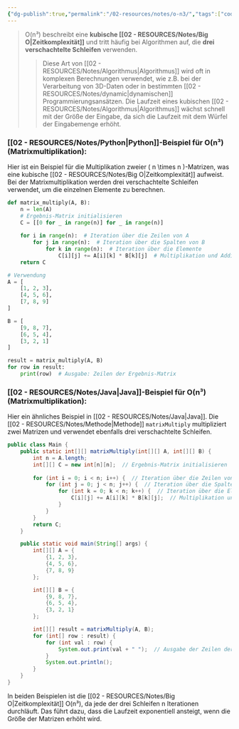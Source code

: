 ```yaml
---
{"dg-publish":true,"permalink":"/02-resources/notes/o-n3/","tags":["code/time-complexity","code/python","code/java"],"noteIcon":"","updated":"2024-10-31T20:56:01.668+01:00"}
---
```


<style> .container {font-family: sans-serif; text-align: center;} .button-wrapper button {z-index: 1;height: 40px; width: 100px; margin: 10px;padding: 5px;} .excalidraw .App-menu_top .buttonList { display: flex;} .excalidraw-wrapper { height: 800px; margin: 50px; position: relative;} :root[dir="ltr"] .excalidraw .layer-ui__wrapper .zen-mode-transition.App-menu_bottom--transition-left {transform: none;} </style><script src="https://cdn.jsdelivr.net/npm/react@17/umd/react.production.min.js"></script><script src="https://cdn.jsdelivr.net/npm/react-dom@17/umd/react-dom.production.min.js"></script><script type="text/javascript" src="https://cdn.jsdelivr.net/npm/@excalidraw/excalidraw@0/dist/excalidraw.production.min.js"></script><div id="O(n³)_2024-10-31_2054.56.excalidraw.md1"></div><script>(function(){const InitialData={"type":"excalidraw","version":2,"source":"https://github.com/zsviczian/obsidian-excalidraw-plugin/releases/tag/2.5.2","elements":[{"type":"line","version":86,"versionNonce":441871296,"index":"a0","isDeleted":false,"id":"mgCzgQgqadp0EQRf7-VIr","fillStyle":"solid","strokeWidth":4,"strokeStyle":"solid","roughness":2,"opacity":100,"angle":0,"x":-368.74055497858546,"y":-324.9179678509385,"strokeColor":"#1e1e1e","backgroundColor":"transparent","width":3,"height":573,"seed":1150826560,"groupIds":[],"frameId":null,"roundness":{"type":2},"boundElements":[],"updated":1730404498049,"link":null,"locked":false,"startBinding":null,"endBinding":null,"lastCommittedPoint":null,"startArrowhead":null,"endArrowhead":null,"points":[[0,0],[3,573]]},{"type":"line","version":133,"versionNonce":605221824,"index":"a1","isDeleted":false,"id":"TQs_WCRZowZGwKF_id06K","fillStyle":"solid","strokeWidth":4,"strokeStyle":"solid","roughness":2,"opacity":100,"angle":0,"x":-364.74055497858546,"y":250.08203214906155,"strokeColor":"#1e1e1e","backgroundColor":"transparent","width":722,"height":10,"seed":761737280,"groupIds":[],"frameId":null,"roundness":{"type":2},"boundElements":[],"updated":1730404498049,"link":null,"locked":false,"startBinding":null,"endBinding":null,"lastCommittedPoint":null,"startArrowhead":null,"endArrowhead":null,"points":[[0,0],[722,-10]]},{"type":"line","version":89,"versionNonce":1425963968,"index":"a2","isDeleted":false,"id":"b1VLADR96JZcL0USSM_9o","fillStyle":"solid","strokeWidth":4,"strokeStyle":"solid","roughness":2,"opacity":100,"angle":0,"x":-390.74055497858546,"y":-289.9179678509385,"strokeColor":"#1e1e1e","backgroundColor":"transparent","width":19,"height":35,"seed":295118912,"groupIds":[],"frameId":null,"roundness":{"type":2},"boundElements":[],"updated":1730404498049,"link":null,"locked":false,"startBinding":null,"endBinding":null,"lastCommittedPoint":null,"startArrowhead":null,"endArrowhead":null,"points":[[0,0],[19,-35]]},{"type":"line","version":28,"versionNonce":1866007488,"index":"a3","isDeleted":false,"id":"5qj2BQuR8qaznHRlW9mli","fillStyle":"solid","strokeWidth":4,"strokeStyle":"solid","roughness":2,"opacity":100,"angle":0,"x":-368.74055497858546,"y":-323.9179678509385,"strokeColor":"#1e1e1e","backgroundColor":"transparent","width":16,"height":24,"seed":1560813632,"groupIds":[],"frameId":null,"roundness":{"type":2},"boundElements":[],"updated":1730404498049,"link":null,"locked":false,"startBinding":null,"endBinding":null,"lastCommittedPoint":null,"startArrowhead":null,"endArrowhead":null,"points":[[0,0],[16,24]]},{"type":"line","version":8,"versionNonce":1893895104,"index":"a4","isDeleted":false,"id":"q0jat673AKcfvVH4gMk6t","fillStyle":"solid","strokeWidth":4,"strokeStyle":"solid","roughness":2,"opacity":100,"angle":0,"x":356.25944502141454,"y":238.08203214906155,"strokeColor":"#1e1e1e","backgroundColor":"transparent","width":25,"height":11,"seed":2140805184,"groupIds":[],"frameId":null,"roundness":{"type":2},"boundElements":[],"updated":1730404498049,"link":null,"locked":false,"startBinding":null,"endBinding":null,"lastCommittedPoint":null,"startArrowhead":null,"endArrowhead":null,"points":[[0,0],[-25,-11]]},{"type":"line","version":14,"versionNonce":337318848,"index":"a5","isDeleted":false,"id":"hA3pdUNBlq-egNVKQuP6M","fillStyle":"solid","strokeWidth":4,"strokeStyle":"solid","roughness":2,"opacity":100,"angle":0,"x":357.25944502141454,"y":240.08203214906155,"strokeColor":"#1e1e1e","backgroundColor":"transparent","width":20,"height":14,"seed":1831669824,"groupIds":[],"frameId":null,"roundness":{"type":2},"boundElements":[],"updated":1730404498049,"link":null,"locked":false,"startBinding":null,"endBinding":null,"lastCommittedPoint":null,"startArrowhead":null,"endArrowhead":null,"points":[[0,0],[-20,14]]},{"type":"text","version":97,"versionNonce":1052928064,"index":"a6","isDeleted":false,"id":"DsLoDPCw","fillStyle":"solid","strokeWidth":4,"strokeStyle":"solid","roughness":2,"opacity":100,"angle":0,"x":-73.74055497858546,"y":250.08203214906155,"strokeColor":"#1e1e1e","backgroundColor":"transparent","width":166.18069458007812,"height":37.800000000000004,"seed":497092672,"groupIds":[],"frameId":null,"roundness":null,"boundElements":[],"updated":1730404498051,"link":null,"locked":false,"fontSize":28,"fontFamily":6,"text":"Input Size (n)","rawText":"Input Size (n)","textAlign":"left","verticalAlign":"top","containerId":null,"originalText":"Input Size (n)","autoResize":true,"lineHeight":1.35},{"type":"text","version":112,"versionNonce":1395080128,"index":"a7","isDeleted":false,"id":"qLaL7WXV","fillStyle":"solid","strokeWidth":4,"strokeStyle":"solid","roughness":2,"opacity":100,"angle":4.723593972811037,"x":-437.2462705162005,"y":-137.4181136723078,"strokeColor":"#1e1e1e","backgroundColor":"transparent","width":63.63618469238281,"height":37.800000000000004,"seed":215351360,"groupIds":[],"frameId":null,"roundness":null,"boundElements":[],"updated":1730404498051,"link":null,"locked":false,"fontSize":28,"fontFamily":6,"text":"Time","rawText":"Time","textAlign":"left","verticalAlign":"top","containerId":null,"originalText":"Time","autoResize":true,"lineHeight":1.35},{"type":"arrow","version":334,"versionNonce":992757824,"index":"aE","isDeleted":false,"id":"LlyN2gd8MjhuAM8ay8YnA","fillStyle":"solid","strokeWidth":4,"strokeStyle":"solid","roughness":0,"opacity":100,"angle":0,"x":-359.28879310344826,"y":244.07031249999994,"strokeColor":"#1e1e1e","backgroundColor":"transparent","width":331.0344827586206,"height":526.206896551724,"seed":1642383424,"groupIds":[],"frameId":null,"roundness":{"type":2},"boundElements":[],"updated":1730404498051,"link":null,"locked":false,"startBinding":null,"endBinding":null,"lastCommittedPoint":null,"startArrowhead":null,"endArrowhead":"arrow","points":[[0,0],[236.55172413793093,-315.8620689655172],[331.0344827586206,-526.206896551724]]},{"type":"text","version":105,"versionNonce":315317184,"index":"aF","isDeleted":false,"id":"cHXzRt6a","fillStyle":"solid","strokeWidth":4,"strokeStyle":"solid","roughness":0,"opacity":100,"angle":5.181153299986048,"x":-133.97224553399883,"y":-179.78594705349707,"strokeColor":"#1e1e1e","backgroundColor":"transparent","width":78.56085205078125,"height":21.6,"seed":312590400,"groupIds":[],"frameId":null,"roundness":null,"boundElements":[],"updated":1730404498051,"link":"[[O(n³)\|O(n³)]]","locked":false,"fontSize":16,"fontFamily":6,"text":"📍[[O(n³)\|O(n³)]]","rawText":"[[O(n³)\|O(n³)]]","textAlign":"left","verticalAlign":"top","containerId":null,"originalText":"📍[[O(n³)\|O(n³)]]","autoResize":true,"lineHeight":1.35},{"type":"arrow","version":115,"versionNonce":853737536,"index":"a8","isDeleted":true,"id":"-_OGefMpBE-4SoahAjGXs","fillStyle":"solid","strokeWidth":4,"strokeStyle":"solid","roughness":0,"opacity":100,"angle":0,"x":-363.3612446337579,"y":243.18548042492364,"strokeColor":"#2f9e44","backgroundColor":"transparent","width":684,"height":13,"seed":984348736,"groupIds":[],"frameId":null,"roundness":{"type":2},"boundElements":[],"updated":1730404521795,"link":null,"locked":false,"startBinding":null,"endBinding":null,"lastCommittedPoint":null,"startArrowhead":null,"endArrowhead":"arrow","points":[[0,0],[684,-13]]},{"type":"text","version":91,"versionNonce":439970752,"index":"a9","isDeleted":true,"id":"QmUVKwWO","fillStyle":"solid","strokeWidth":4,"strokeStyle":"solid","roughness":2,"opacity":100,"angle":0,"x":217.98358295244896,"y":204.80617008009608,"strokeColor":"#2f9e44","backgroundColor":"transparent","width":62.496826171875,"height":21.6,"seed":721612864,"groupIds":[],"frameId":null,"roundness":null,"boundElements":[],"updated":1730404517678,"link":"[[O1\|O1]]","locked":false,"fontSize":16,"fontFamily":6,"text":"📍[[O1\|O1]]","rawText":"[[O1\|O1]]","textAlign":"left","verticalAlign":"top","containerId":null,"originalText":"📍[[O1\|O1]]","autoResize":true,"lineHeight":1.35},{"type":"arrow","version":244,"versionNonce":1027713984,"index":"aA","isDeleted":true,"id":"bOPn_3JXJEtrTtLhvV-0e","fillStyle":"solid","strokeWidth":4,"strokeStyle":"solid","roughness":0,"opacity":100,"angle":0,"x":-362.0474137931034,"y":246.13927801724134,"strokeColor":"#1971c2","backgroundColor":"transparent","width":701.3793103448274,"height":295.1724137931034,"seed":1706747968,"groupIds":[],"frameId":null,"roundness":{"type":2},"boundElements":[],"updated":1730404522805,"link":null,"locked":false,"startBinding":null,"endBinding":null,"lastCommittedPoint":null,"startArrowhead":null,"endArrowhead":"arrow","points":[[0,0],[701.3793103448274,-295.1724137931034]]},{"type":"text","version":154,"versionNonce":1043179584,"index":"aB","isDeleted":true,"id":"EtMzy4mo","fillStyle":"solid","strokeWidth":4,"strokeStyle":"solid","roughness":0,"opacity":100,"angle":5.826417420157298,"x":223.12954402128972,"y":-46.15075977271073,"strokeColor":"#1971c2","backgroundColor":"transparent","width":72.4808349609375,"height":21.6,"seed":1991499840,"groupIds":[],"frameId":null,"roundness":null,"boundElements":[],"updated":1730404506317,"link":"[[02 - RESOURCES/Notes/O(n)\|O(n)]]","locked":false,"fontSize":16,"fontFamily":6,"text":"📍[[02 - RESOURCES/Notes/O(n)\|O(n)]]","rawText":"[[02 - RESOURCES/Notes/O(n)\|O(n)]]","textAlign":"left","verticalAlign":"top","containerId":null,"originalText":"📍[[02 - RESOURCES/Notes/O(n)\|O(n)]]","autoResize":true,"lineHeight":1.35},{"type":"arrow","version":270,"versionNonce":1442599872,"index":"aC","isDeleted":true,"id":"8sQWkRHgIfRs7B0kTOTOL","fillStyle":"solid","strokeWidth":4,"strokeStyle":"solid","roughness":0,"opacity":100,"angle":0,"x":-362.0474137931034,"y":246.82893318965517,"strokeColor":"#2f9e44","backgroundColor":"transparent","width":436.551724137931,"height":514.4827586206895,"seed":1842206784,"groupIds":[],"frameId":null,"roundness":{"type":2},"boundElements":[],"updated":1730404504017,"link":null,"locked":false,"startBinding":null,"endBinding":null,"lastCommittedPoint":null,"startArrowhead":null,"endArrowhead":"arrow","points":[[0,0],[304.13793103448273,-269.6551724137931],[436.551724137931,-514.4827586206895]]},{"type":"text","version":107,"versionNonce":1550468032,"index":"aD","isDeleted":true,"id":"abWW12wH","fillStyle":"solid","strokeWidth":4,"strokeStyle":"solid","roughness":0,"opacity":100,"angle":5.237953054781757,"x":-20.34925415848744,"y":-209.5334267072389,"strokeColor":"#2f9e44","backgroundColor":"transparent","width":78.56085205078125,"height":21.6,"seed":1592315968,"groupIds":[],"frameId":null,"roundness":null,"boundElements":[],"updated":1730404502764,"link":"[[O(n²)\|O(n²)]]","locked":false,"fontSize":16,"fontFamily":6,"text":"📍[[O(n²)\|O(n²)]]","rawText":"[[O(n²)\|O(n²)]]","textAlign":"left","verticalAlign":"top","containerId":null,"originalText":"📍[[O(n²)\|O(n²)]]","autoResize":true,"lineHeight":1.35},{"type":"arrow","version":452,"versionNonce":981932096,"index":"aG","isDeleted":true,"id":"cOg4Lq2pW4JBwGwPBMAhL","fillStyle":"solid","strokeWidth":4,"strokeStyle":"solid","roughness":0,"opacity":100,"angle":0,"x":-359.9784482758621,"y":245.44962284482762,"strokeColor":"#e03131","backgroundColor":"transparent","width":704.1379310344827,"height":154.4827586206897,"seed":285194304,"groupIds":[],"frameId":null,"roundness":{"type":2},"boundElements":[],"updated":1730404519384,"link":null,"locked":false,"startBinding":null,"endBinding":null,"lastCommittedPoint":null,"startArrowhead":null,"endArrowhead":"arrow","points":[[0,0],[217.9310344827586,-125.5172413793104],[704.1379310344827,-154.4827586206897]]},{"type":"text","version":130,"versionNonce":2015460288,"index":"aH","isDeleted":true,"id":"rp9tOrgA","fillStyle":"solid","strokeWidth":4,"strokeStyle":"solid","roughness":0,"opacity":100,"angle":0,"x":215.61268472906386,"y":62.814154864531986,"strokeColor":"#e03131","backgroundColor":"transparent","width":99.79289245605469,"height":21.6,"seed":14594112,"groupIds":[],"frameId":null,"roundness":null,"boundElements":[],"updated":1730404518767,"link":"[[O(log n)\|O(log n)]]","locked":false,"fontSize":16,"fontFamily":6,"text":"📍[[O(log n)\|O(log n)]]","rawText":"[[O(log n)\|O(log n)]]","textAlign":"left","verticalAlign":"top","containerId":null,"originalText":"📍[[O(log n)\|O(log n)]]","autoResize":true,"lineHeight":1.35},{"type":"arrow","version":503,"versionNonce":1455942592,"index":"aI","isDeleted":true,"id":"gydUn8JsuOWAszqmrSfqW","fillStyle":"solid","strokeWidth":4,"strokeStyle":"solid","roughness":0,"opacity":100,"angle":0,"x":-358.59913793103453,"y":242.69100215517238,"strokeColor":"#f08c00","backgroundColor":"transparent","width":640.6896551724138,"height":431.03448275862064,"seed":169781312,"groupIds":[],"frameId":null,"roundness":{"type":2},"boundElements":[],"updated":1730404505630,"link":null,"locked":false,"startBinding":null,"endBinding":null,"lastCommittedPoint":null,"startArrowhead":null,"endArrowhead":"arrow","points":[[0,0],[321.3793103448275,-114.4827586206896],[640.6896551724138,-431.03448275862064]]},{"type":"text","version":109,"versionNonce":1011925056,"index":"aJ","isDeleted":true,"id":"FCSP6jKT","fillStyle":"solid","strokeWidth":4,"strokeStyle":"solid","roughness":0,"opacity":100,"angle":5.494143481980993,"x":152.20838060534857,"y":-149.5782647511142,"strokeColor":"#f08c00","backgroundColor":"transparent","width":113.12092590332031,"height":21.6,"seed":1486856256,"groupIds":[],"frameId":null,"roundness":null,"boundElements":[],"updated":1730404505018,"link":"[[02 - RESOURCES/Notes/O(n log n)\|O(n log n)]]","locked":false,"fontSize":16,"fontFamily":6,"text":"📍[[02 - RESOURCES/Notes/O(n log n)\|O(n log n)]]","rawText":"[[02 - RESOURCES/Notes/O(n log n)\|O(n log n)]]","textAlign":"left","verticalAlign":"top","containerId":null,"originalText":"📍[[02 - RESOURCES/Notes/O(n log n)\|O(n log n)]]","autoResize":true,"lineHeight":1.35},{"type":"arrow","version":193,"versionNonce":1188733888,"index":"aK","isDeleted":true,"id":"eU1uBXOOnMW1-0KNUqPma","fillStyle":"solid","strokeWidth":4,"strokeStyle":"solid","roughness":0,"opacity":100,"angle":0,"x":-354.46120689655174,"y":239.24272629310343,"strokeColor":"#e03131","backgroundColor":"transparent","width":213.1034482758621,"height":533.7931034482758,"seed":474060864,"groupIds":[],"frameId":null,"roundness":{"type":2},"boundElements":[],"updated":1730404512706,"link":null,"locked":false,"startBinding":null,"endBinding":null,"lastCommittedPoint":null,"startArrowhead":null,"endArrowhead":"arrow","points":[[0,0],[161.37931034482756,-277.24137931034477],[213.1034482758621,-533.7931034482758]]},{"type":"text","version":95,"versionNonce":183994432,"index":"aL","isDeleted":true,"id":"D70xAUen","fillStyle":"solid","strokeWidth":4,"strokeStyle":"solid","roughness":0,"opacity":100,"angle":4.85990474664134,"x":-214.31280099641276,"y":-227.7311854317358,"strokeColor":"#e03131","backgroundColor":"transparent","width":77.9678955078125,"height":21.6,"seed":149196864,"groupIds":[],"frameId":null,"roundness":null,"boundElements":[],"updated":1730404512140,"link":"[[02 - RESOURCES/Notes/O(2ⁿ)\|O(2ⁿ)]]","locked":false,"fontSize":16,"fontFamily":6,"text":"📍[[02 - RESOURCES/Notes/O(2ⁿ)\|O(2ⁿ)]]","rawText":"[[02 - RESOURCES/Notes/O(2ⁿ)\|O(2ⁿ)]]","textAlign":"left","verticalAlign":"top","containerId":null,"originalText":"📍[[02 - RESOURCES/Notes/O(2ⁿ)\|O(2ⁿ)]]","autoResize":true,"lineHeight":1.35},{"type":"arrow","version":95,"versionNonce":982006720,"index":"aM","isDeleted":true,"id":"cYyONxi3QyRFptKns_1n2","fillStyle":"solid","strokeWidth":4,"strokeStyle":"solid","roughness":0,"opacity":100,"angle":0,"x":-354.46120689655174,"y":242.69100215517238,"strokeColor":"#f08c00","backgroundColor":"transparent","width":76.55172413793105,"height":557.9310344827586,"seed":1449691200,"groupIds":[],"frameId":null,"roundness":{"type":2},"boundElements":[],"updated":1730404514049,"link":null,"locked":false,"startBinding":null,"endBinding":null,"lastCommittedPoint":null,"startArrowhead":null,"endArrowhead":"arrow","points":[[0,0],[59.31034482758622,-277.24137931034477],[76.55172413793105,-557.9310344827586]]},{"type":"text","version":128,"versionNonce":434729024,"index":"aN","isDeleted":true,"id":"b8Qe4tAt","fillStyle":"solid","strokeWidth":4,"strokeStyle":"solid","roughness":0,"opacity":100,"angle":4.8159130645368435,"x":-336.9226994827751,"y":-243.5744948633648,"strokeColor":"#f08c00","backgroundColor":"transparent","width":76.25685119628906,"height":21.6,"seed":1085112384,"groupIds":[],"frameId":null,"roundness":null,"boundElements":[],"updated":1730404513471,"link":"[[O(n!)\|O(n!)]]","locked":false,"fontSize":16,"fontFamily":6,"text":"📍[[O(n!)\|O(n!)]]","rawText":"[[O(n!)\|O(n!)]]","textAlign":"left","verticalAlign":"top","containerId":null,"originalText":"📍[[O(n!)\|O(n!)]]","autoResize":true,"lineHeight":1.35},{"type":"arrow","version":122,"versionNonce":1176376256,"index":"aO","isDeleted":true,"id":"lRsK_66dYbZ9H3a5dV2QX","fillStyle":"solid","strokeWidth":4,"strokeStyle":"solid","roughness":0,"opacity":100,"angle":0,"x":-356.53017241379314,"y":243.38065732758622,"strokeColor":"#1e1e1e","backgroundColor":"transparent","width":702.7586206896551,"height":224.82758620689657,"seed":127105088,"groupIds":[],"frameId":null,"roundness":{"type":2},"boundElements":[],"updated":1730404520098,"link":null,"locked":false,"startBinding":null,"endBinding":null,"lastCommittedPoint":null,"startArrowhead":null,"endArrowhead":"arrow","points":[[0,0],[702.7586206896551,-224.82758620689657]]},{"type":"text","version":85,"versionNonce":1362374720,"index":"aP","isDeleted":true,"id":"y60xxB9y","fillStyle":"solid","strokeWidth":4,"strokeStyle":"solid","roughness":0,"opacity":100,"angle":6.029878855035,"x":225.67209961326924,"y":17.531003174353998,"strokeColor":"#1e1e1e","backgroundColor":"transparent","width":81.2620849609375,"height":21.6,"seed":1861906496,"groupIds":[],"frameId":null,"roundness":null,"boundElements":[],"updated":1730404517678,"link":"[[02 - RESOURCES/Notes/O(√n)\|O(√n)]]","locked":false,"fontSize":16,"fontFamily":6,"text":"📍[[02 - RESOURCES/Notes/O(√n)\|O(√n)]]","rawText":"[[02 - RESOURCES/Notes/O(√n)\|O(√n)]]","textAlign":"left","verticalAlign":"top","containerId":null,"originalText":"📍[[02 - RESOURCES/Notes/O(√n)\|O(√n)]]","autoResize":true,"lineHeight":1.35}],"appState":{"theme":"dark","viewBackgroundColor":"#ffffff","currentItemStrokeColor":"#1e1e1e","currentItemBackgroundColor":"transparent","currentItemFillStyle":"solid","currentItemStrokeWidth":2,"currentItemStrokeStyle":"solid","currentItemRoughness":1,"currentItemOpacity":100,"currentItemFontFamily":5,"currentItemFontSize":20,"currentItemTextAlign":"left","currentItemStartArrowhead":null,"currentItemEndArrowhead":"arrow","currentItemArrowType":"round","scrollX":377.625,"scrollY":453.7890625,"zoom":{"value":1},"currentItemRoundness":"round","gridSize":20,"gridStep":5,"gridModeEnabled":false,"gridColor":{"Bold":"rgba(217, 217, 217, 0.5)","Regular":"rgba(230, 230, 230, 0.5)"},"currentStrokeOptions":null,"frameRendering":{"enabled":true,"clip":true,"name":true,"outline":true},"objectsSnapModeEnabled":false,"activeTool":{"type":"selection","customType":null,"locked":false,"lastActiveTool":null}},"files":{}};InitialData.scrollToContent=true;App=()=>{const e=React.useRef(null),t=React.useRef(null),[n,i]=React.useState({width:void 0,height:void 0});return React.useEffect(()=>{i({width:t.current.getBoundingClientRect().width,height:t.current.getBoundingClientRect().height});const e=()=>{i({width:t.current.getBoundingClientRect().width,height:t.current.getBoundingClientRect().height})};return window.addEventListener("resize",e),()=>window.removeEventListener("resize",e)},[t]),React.createElement(React.Fragment,null,React.createElement("div",{className:"excalidraw-wrapper",ref:t},React.createElement(ExcalidrawLib.Excalidraw,{ref:e,width:n.width,height:n.height,initialData:InitialData,viewModeEnabled:!0,zenModeEnabled:!0,gridModeEnabled:!1})))},excalidrawWrapper=document.getElementById("O(n³)_2024-10-31_2054.56.excalidraw.md1");ReactDOM.render(React.createElement(App),excalidrawWrapper);})();</script>
>O(n³) beschreibt eine **kubische [[02 - RESOURCES/Notes/Big O\|Zeitkomplexität]]** und tritt häufig bei Algorithmen auf, die **drei verschachtelte Schleifen** verwenden. 
>>Diese Art von [[02 - RESOURCES/Notes/Algorithmus\|Algorithmus]] wird oft in komplexen Berechnungen verwendet, wie z.B. bei der Verarbeitung von 3D-Daten oder in bestimmten [[02 - RESOURCES/Notes/dynamic\|dynamischen]] Programmierungsansätzen. Die Laufzeit eines kubischen [[02 - RESOURCES/Notes/Algorithmus\|Algorithmus]] wächst schnell mit der Größe der Eingabe, da sich die Laufzeit mit dem Würfel der Eingabemenge erhöht.

### [[02 - RESOURCES/Notes/Python\|Python]]-Beispiel für O(n³) (Matrixmultiplikation):
Hier ist ein Beispiel für die Multiplikation zweier \( n \times n \)-Matrizen, was eine kubische [[02 - RESOURCES/Notes/Big O\|Zeitkomplexität]] aufweist. Bei der Matrixmultiplikation werden drei verschachtelte Schleifen verwendet, um die einzelnen Elemente zu berechnen.

```python
def matrix_multiply(A, B):
    n = len(A)
    # Ergebnis-Matrix initialisieren
    C = [[0 for _ in range(n)] for _ in range(n)]
    
    for i in range(n):  # Iteration über die Zeilen von A
        for j in range(n):  # Iteration über die Spalten von B
            for k in range(n):  # Iteration über die Elemente
                C[i][j] += A[i][k] * B[k][j]  # Multiplikation und Addition
    return C

# Verwendung
A = [
    [1, 2, 3],
    [4, 5, 6],
    [7, 8, 9]
]

B = [
    [9, 8, 7],
    [6, 5, 4],
    [3, 2, 1]
]

result = matrix_multiply(A, B)
for row in result:
    print(row)  # Ausgabe: Zeilen der Ergebnis-Matrix
```

### [[02 - RESOURCES/Notes/Java\|Java]]-Beispiel für O(n³) (Matrixmultiplikation):
Hier ein ähnliches Beispiel in [[02 - RESOURCES/Notes/Java\|Java]]. Die [[02 - RESOURCES/Notes/Methode\|Methode]] `matrixMultiply` multipliziert zwei Matrizen und verwendet ebenfalls drei verschachtelte Schleifen.

```java
public class Main {
    public static int[][] matrixMultiply(int[][] A, int[][] B) {
        int n = A.length;
        int[][] C = new int[n][n];  // Ergebnis-Matrix initialisieren
        
        for (int i = 0; i < n; i++) {  // Iteration über die Zeilen von A
            for (int j = 0; j < n; j++) {  // Iteration über die Spalten von B
                for (int k = 0; k < n; k++) {  // Iteration über die Elemente
                    C[i][j] += A[i][k] * B[k][j];  // Multiplikation und Addition
                }
            }
        }
        return C;
    }

    public static void main(String[] args) {
        int[][] A = {
            {1, 2, 3},
            {4, 5, 6},
            {7, 8, 9}
        };

        int[][] B = {
            {9, 8, 7},
            {6, 5, 4},
            {3, 2, 1}
        };

        int[][] result = matrixMultiply(A, B);
        for (int[] row : result) {
            for (int val : row) {
                System.out.print(val + " ");  // Ausgabe der Zeilen der Ergebnis-Matrix
            }
            System.out.println();
        }
    }
}
```

In beiden Beispielen ist die [[02 - RESOURCES/Notes/Big O\|Zeitkomplexität]] O(n³), da jede der drei Schleifen n Iterationen durchläuft. Das führt dazu, dass die Laufzeit exponentiell ansteigt, wenn die Größe der Matrizen erhöht wird.